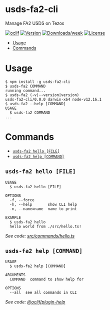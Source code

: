 usds-fa2-cli
============

Manage FA2 USDS on Tezos

[![oclif](https://img.shields.io/badge/cli-oclif-brightgreen.svg)](https://oclif.io)
[![Version](https://img.shields.io/npm/v/usds-fa2-cli.svg)](https://npmjs.org/package/usds-fa2-cli)
[![Downloads/week](https://img.shields.io/npm/dw/usds-fa2-cli.svg)](https://npmjs.org/package/usds-fa2-cli)
[![License](https://img.shields.io/npm/l/usds-fa2-cli.svg)](https://github.com/Git-on-my-level/usds-fa2-cli/blob/master/package.json)

<!-- toc -->
* [Usage](#usage)
* [Commands](#commands)
<!-- tocstop -->
# Usage
<!-- usage -->
```sh-session
$ npm install -g usds-fa2-cli
$ usds-fa2 COMMAND
running command...
$ usds-fa2 (-v|--version|version)
usds-fa2-cli/0.0.0 darwin-x64 node-v12.16.1
$ usds-fa2 --help [COMMAND]
USAGE
  $ usds-fa2 COMMAND
...
```
<!-- usagestop -->
# Commands
<!-- commands -->
* [`usds-fa2 hello [FILE]`](#usds-fa2-hello-file)
* [`usds-fa2 help [COMMAND]`](#usds-fa2-help-command)

## `usds-fa2 hello [FILE]`

```
USAGE
  $ usds-fa2 hello [FILE]

OPTIONS
  -f, --force
  -h, --help       show CLI help
  -n, --name=name  name to print

EXAMPLE
  $ usds-fa2 hello
  hello world from ./src/hello.ts!
```

_See code: [src/commands/hello.ts](https://github.com/Git-on-my-level/usds-fa2-cli/blob/v0.0.0/src/commands/hello.ts)_

## `usds-fa2 help [COMMAND]`

```
USAGE
  $ usds-fa2 help [COMMAND]

ARGUMENTS
  COMMAND  command to show help for

OPTIONS
  --all  see all commands in CLI
```

_See code: [@oclif/plugin-help](https://github.com/oclif/plugin-help/blob/v3.2.0/src/commands/help.ts)_
<!-- commandsstop -->
